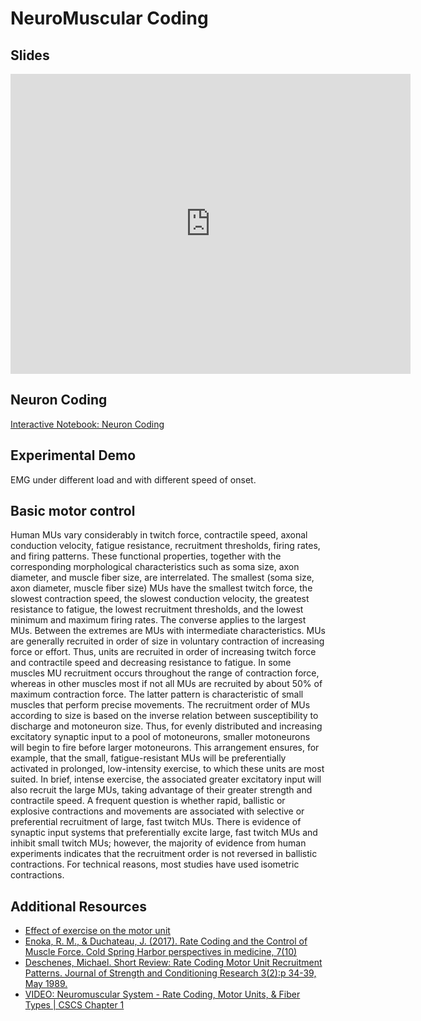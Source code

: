 # NeuroMuscular Coding


## Slides

<iframe src="https://docs.google.com/presentation/d/e/2PACX-1vQqR0PDtUVS1erVbRvHs1EKE_vkbghSws6QnuJHK7_gewAX_sKEBdDQH64TSphoFGdPdB2PV2663Yfh/embed?" frameborder="0" width="640" height="480" allowfullscreen="true" mozallowfullscreen="true" webkitallowfullscreen="true"></iframe>

## Neuron Coding

[Interactive Notebook: Neuron Coding](../executable/NotebookColab_LIF_NeuronModel_Tutorial)

## Experimental Demo

EMG under different load and with different speed of onset.

## Basic motor control 

Human MUs vary considerably in twitch force, contractile speed, axonal conduction velocity, fatigue resistance, recruitment thresholds, firing rates, and firing patterns. These functional properties, together with the corresponding morphological characteristics such as soma size, axon diameter, and muscle fiber size, are interrelated. The smallest (soma size, axon diameter, muscle fiber size) MUs have the smallest twitch force, the slowest contraction speed, the slowest conduction velocity, the greatest resistance to fatigue, the lowest recruitment thresholds, and the lowest minimum and maximum firing rates. The converse applies to the largest MUs. Between the extremes are MUs with intermediate characteristics. MUs are generally recruited in order of size in voluntary contraction of increasing force or effort. Thus, units are recruited in order of increasing twitch force and contractile speed and decreasing resistance to fatigue. In some muscles MU recruitment occurs throughout the range of contraction force, whereas in other muscles most if not all MUs are recruited by about 50% of maximum contraction force. The latter pattern is characteristic of small muscles that perform precise movements. The recruitment order of MUs according to size is based on the inverse relation between susceptibility to discharge and motoneuron size. Thus, for evenly distributed and increasing excitatory synaptic input to a pool of motoneurons, smaller motoneurons will begin to fire before larger motoneurons. This arrangement ensures, for example, that the small, fatigue-resistant MUs will be preferentially activated in prolonged, low-intensity exercise, to which these units are most suited. In brief, intense exercise, the associated greater excitatory input will also recruit the large MUs, taking advantage of their greater strength and contractile speed. A frequent question is whether rapid, ballistic or explosive contractions and movements are associated with selective or preferential recruitment of large, fast twitch MUs. There is evidence of synaptic input systems that preferentially excite large, fast twitch MUs and inhibit small twitch MUs; however, the majority of evidence from human experiments indicates that the recruitment order is not reversed in ballistic contractions. For technical reasons, most studies have used isometric contractions.


## Additional Resources

- [Effect of exercise on the motor unit](https://doi.org/10.1002/mus.880090203)
- [Enoka, R. M., & Duchateau, J. (2017). Rate Coding and the Control of Muscle Force. Cold Spring Harbor perspectives in medicine, 7(10)](https://doi.org/10.1101/cshperspect.a029702)
- [Deschenes, Michael. Short Review: Rate Coding Motor Unit Recruitment Patterns. Journal of Strength and Conditioning Research 3(2):p 34-39, May 1989.](https://doi.org/10.1101/cshperspect.a029702)
- [VIDEO: Neuromuscular System - Rate Coding, Motor Units, & Fiber Types | CSCS Chapter 1](https://youtu.be/KNoc23sgWFA)